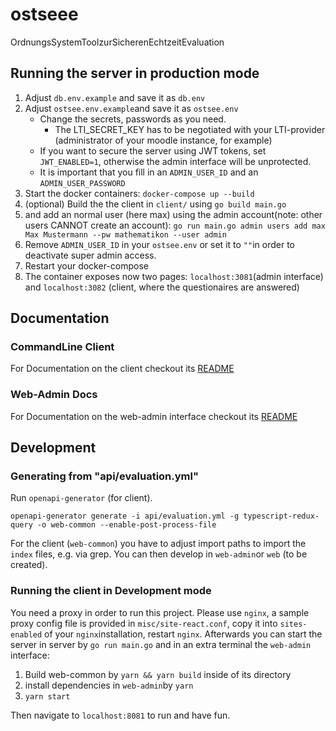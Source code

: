 # ostseee
OrdnungsSystemToolzurSicherenEchtzeitEvaluation

## Running the server in production mode

1. Adjust `db.env.example` and save it as `db.env`
2. Adjust `ostsee.env.example`and save it as `ostsee.env`
    - Change the secrets, passwords as you need.
        +  The LTI_SECRET_KEY has to be negotiated with your LTI-provider (administrator of your moodle instance, for example)
    - If you want to secure the server using JWT tokens, set `JWT_ENABLED=1`, otherwise the admin interface will be unprotected.
    - It is important that you fill in an `ADMIN_USER_ID` and an `ADMIN_USER_PASSWORD`
3. Start the docker containers: `docker-compose up --build`
4. (optional) Build the the client in `client/` using `go build main.go`
5. and add an normal user (here max) using the admin account(note: other users CANNOT create an account): `go run main.go admin users add max Max Mustermann --pw mathematikon --user admin`
6. Remove `ADMIN_USER_ID` in your `ostsee.env` or set it to `""`in order to deactivate super admin access.
7. Restart your docker-compose
8. The container exposes now two pages: `localhost:3081`(admin interface) and `localhost:3082` (client, where the questionaires are answered)

## Documentation

### CommandLine Client

For Documentation on the client checkout its [README](client/README.md)

### Web-Admin Docs

For Documentation on the web-admin interface checkout its 
[README](web-admin/README.md)

## Development
### Generating from "api/evaluation.yml"

Run `openapi-generator` (for  client).

```
openapi-generator generate -i api/evaluation.yml -g typescript-redux-query -o web-common --enable-post-process-file
```

For the client (`web-common`) you have to adjust import paths to import the `index` files, e.g. via grep. You can then develop in `web-admin`or `web` (to be created).

### Running the client in Development mode

You need a proxy in order to run this project. Please use `nginx`, a sample proxy config file is provided in `misc/site-react.conf`, copy it into `sites-enabled` of your `nginx`installation, restart `nginx`. Afterwards you can start the server in server by `go run main.go` and in an extra terminal the `web-admin` interface: 

1. Build web-common by `yarn && yarn build` inside of its directory
2. install dependencies in `web-admin`by `yarn`
3. `yarn start`

Then navigate to `localhost:8081` to run and have fun.
